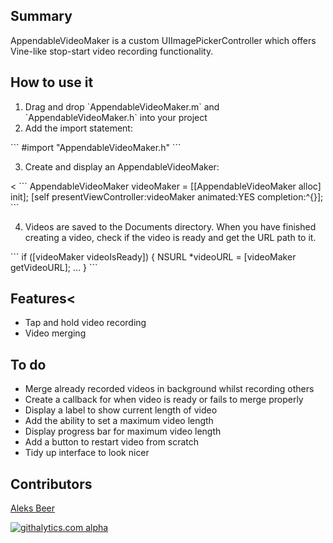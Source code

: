 ## Summary


AppendableVideoMaker is a custom UIImagePickerController which offers Vine-like stop-start video recording functionality.</p>


## How to use it

<ol>
<li>Drag and drop `AppendableVideoMaker.m` and `AppendableVideoMaker.h` into your project</li>
<li>Add the import statement:</li>
</ol>
```
#import "AppendableVideoMaker.h"
```
<ol start="3">
<li>Create and display an AppendableVideoMaker:</li>
</ol><
```
AppendableVideoMaker videoMaker = [[AppendableVideoMaker alloc] init];
[self presentViewController:videoMaker animated:YES completion:^{}];
```
<ol start="4">
<li>Videos are saved to the Documents directory. When you have finished creating a video, check if the video is ready and get the URL path to it.</li>
</ol>
```
if ([videoMaker videoIsReady])
{
NSURL *videoURL = [videoMaker getVideoURL];
...
}
```


## Features<

<ul>
<li>Tap and hold video recording</li>
<li>Video merging</li>
</ul>


## To do

<ul>
<li>Merge already recorded videos in background whilst recording others</li>
<li>Create a callback for when video is ready or fails to merge properly</li>
<li>Display a label to show current length of video</li>
<li>Add the ability to set a maximum video length</li>
<li>Display progress bar for maximum video length</li>
<li>Add a button to restart video from scratch</li>
<li>Tidy up interface to look nicer</li>
</ul>


## Contributors

<a href="https://twitter.com/AleksBeer" target="_blank">Aleks Beer</a>

[![githalytics.com alpha](https://cruel-carlota.pagodabox.com/20474c2d20c32691c345993857c97b9c "githalytics.com")](http://githalytics.com/AleksBeer/AppendableVideoMaker)